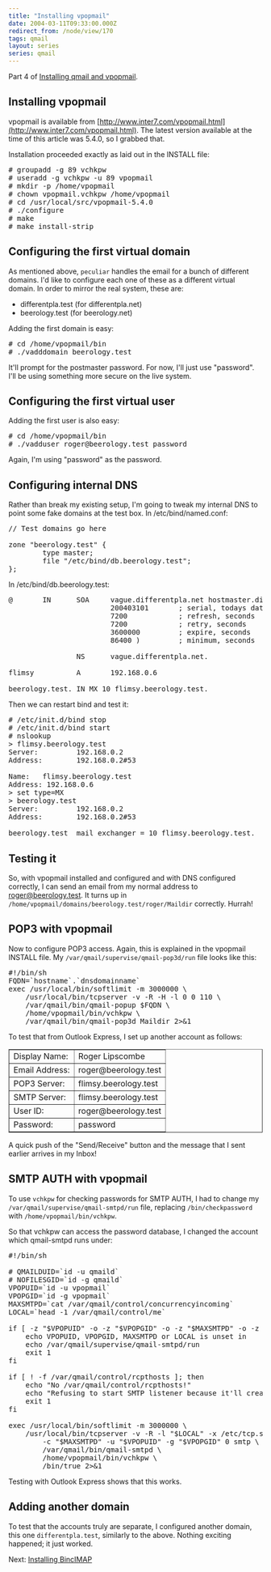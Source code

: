 ```yaml
---
title: "Installing vpopmail"
date: 2004-03-11T09:33:00.000Z
redirect_from: /node/view/170
tags: qmail
layout: series
series: qmail
---
```

Part 4 of [Installing qmail and vpopmail](/node/view/165).

## Installing vpopmail

vpopmail is available from [http://www.inter7.com/vpopmail.html](http://www.inter7.com/vpopmail.html). The latest version available at the time of this article was 5.4.0, so I grabbed that.

Installation proceeded exactly as laid out in the INSTALL file:

<pre># groupadd -g 89 vchkpw
# useradd -g vchkpw -u 89 vpopmail
# mkdir -p /home/vpopmail
# chown vpopmail.vchkpw /home/vpopmail
# cd /usr/local/src/vpopmail-5.4.0
# ./configure
# make
# make install-strip</pre>

## Configuring the first virtual domain

As mentioned above, `peculiar` handles the email for a bunch of different domains. I'd like to configure each one of these as a different virtual domain. In order to mirror the real system, these are:

*   differentpla.test (for differentpla.net)
*   beerology.test (for beerology.net)

Adding the first domain is easy:

<pre># cd /home/vpopmail/bin
# ./vadddomain beerology.test</pre>

It'll prompt for the postmaster password. For now, I'll just use "password". I'll be using something more secure on the live system.
## Configuring the first virtual user

Adding the first user is also easy:

<pre># cd /home/vpopmail/bin
# ./vadduser roger@beerology.test password</pre>

Again, I'm using "password" as the password.
## Configuring internal DNS

Rather than break my existing setup, I'm going to tweak my internal DNS to point some fake domains at the test box. In /etc/bind/named.conf:

<pre>// Test domains go here

zone "beerology.test" {
        type master;
        file "/etc/bind/db.beerology.test";
};
</pre>

In /etc/bind/db.beerology.test:

<pre>@       IN      SOA     vague.differentpla.net hostmaster.differentpla.net. (
                        200403101       ; serial, todays date+todays serial
                        7200            ; refresh, seconds
                        7200            ; retry, seconds
                        3600000         ; expire, seconds
                        86400 )         ; minimum, seconds

                NS      vague.differentpla.net.

flimsy          A       192.168.0.6

beerology.test. IN MX 10 flimsy.beerology.test.</pre>

Then we can restart bind and test it:

<pre># /etc/init.d/bind stop
# /etc/init.d/bind start
# nslookup
> flimsy.beerology.test
Server:         192.168.0.2
Address:        192.168.0.2#53

Name:   flimsy.beerology.test
Address: 192.168.0.6
> set type=MX
> beerology.test
Server:         192.168.0.2
Address:        192.168.0.2#53

beerology.test  mail exchanger = 10 flimsy.beerology.test.</pre>

## Testing it

So, with vpopmail installed and configured and with DNS configured correctly, I can send an email from my normal address to roger@beerology.test. It turns up in `/home/vpopmail/domains/beerology.test/roger/Maildir` correctly. Hurrah!

## POP3 with vpopmail

Now to configure POP3 access. Again, this is explained in the vpopmail INSTALL file. My `/var/qmail/supervise/qmail-pop3d/run` file looks like this:

<pre>#!/bin/sh
FQDN=`hostname`.`dnsdomainname`
exec /usr/local/bin/softlimit -m 3000000 \
    /usr/local/bin/tcpserver -v -R -H -l 0 0 110 \
    /var/qmail/bin/qmail-popup $FQDN \
    /home/vpopmail/bin/vchkpw \
    /var/qmail/bin/qmail-pop3d Maildir 2>&1</pre>

To test that from Outlook Express, I set up another account as follows:

<table border="1">
<tbody>
<tr>
<td>Display Name:</td>

<td>Roger Lipscombe</td>

</tr>

<tr>
<td>Email Address:</td>

<td>roger@beerology.test</td>

</tr>

<tr>
<td>POP3 Server:</td>

<td>flimsy.beerology.test</td>

</tr>

<tr>
<td>SMTP Server:</td>

<td>flimsy.beerology.test</td>

</tr>

<tr>
<td>User ID:</td>

<td>roger@beerology.test</td>

</tr>

<tr>
<td>Password:</td>

<td>password</td>

</tr>

</tbody>

</table>

A quick push of the "Send/Receive" button and the message that I sent earlier arrives in my Inbox!

## SMTP AUTH with vpopmail

To use `vchkpw` for checking passwords for SMTP AUTH, I had to change my `/var/qmail/supervise/qmail-smtpd/run` file, replacing `/bin/checkpassword` with `/home/vpopmail/bin/vchkpw`.

So that vchkpw can access the password database, I changed the account which qmail-smtpd runs under:

<pre>#!/bin/sh

# QMAILDUID=`id -u qmaild`
# NOFILESGID=`id -g qmaild`
VPOPUID=`id -u vpopmail`
VPOPGID=`id -g vpopmail`
MAXSMTPD=`cat /var/qmail/control/concurrencyincoming`
LOCAL=`head -1 /var/qmail/control/me`

if [ -z "$VPOPUID" -o -z "$VPOPGID" -o -z "$MAXSMTPD" -o -z "$LOCAL" ]; then
    echo VPOPUID, VPOPGID, MAXSMTPD or LOCAL is unset in
    echo /var/qmail/supervise/qmail-smtpd/run
    exit 1
fi

if [ ! -f /var/qmail/control/rcpthosts ]; then
    echo "No /var/qmail/control/rcpthosts!"
    echo "Refusing to start SMTP listener because it'll create an open relay"
    exit 1
fi

exec /usr/local/bin/softlimit -m 3000000 \
    /usr/local/bin/tcpserver -v -R -l "$LOCAL" -x /etc/tcp.smtp.cdb \
        -c "$MAXSMTPD" -u "$VPOPUID" -g "$VPOPGID" 0 smtp \
        /var/qmail/bin/qmail-smtpd \
        /home/vpopmail/bin/vchkpw \
        /bin/true 2>&1</pre>

Testing with Outlook Express shows that this works.

## Adding another domain

To test that the accounts truly are separate, I configured another domain, this one `differentpla.test`, similarly to the above. Nothing exciting happened; it just worked.

Next: [Installing BincIMAP](/node/view/171)
